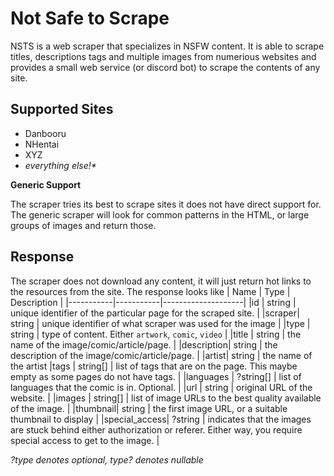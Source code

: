 # Not Safe to Scrape
NSTS is a web scraper that specializes in NSFW content. It is able to scrape titles, descriptions tags and multiple images from numerious websites and provides a small web service (or discord bot) to scrape the contents of any site.

## Supported Sites
* Danbooru
* NHentai
* XYZ
* _everything else!*_

**Generic Support**

The scraper tries its best to scrape sites it does not have direct support for. The generic scraper will look for common patterns in the HTML, or large groups of images and return those.

## Response
The scraper does not download any content, it will just return hot links to the resources from the site. The response looks like
| Name | Type | Description |
|-----------|-----------|--------------------|
|id			| string 	| unique identifier of the particular page for the scraped site. |
|scraper| string | unique identifier of what scraper was used for the image |
|type   | string  | type of content. Either `artwork`, `comic`, `video`  |
|title		| string	| the name of the image/comic/article/page. |
|description| string	| the description of the image/comic/article/page. |
|artist| string | the name of the artist
|tags		| string[]	| list of tags that are on the page. This maybe empty as some pages do not have tags. |
|languages	| ?string[]	| list of languages that the comic is in. Optional. |
|url		| string 	| original URL of the website. |
|images		| string[] 	| list of image URLs to the best quality available of the image. |
|thumbnail| string | the first image URL, or a suitable thumbnail to display |
|special_access| ?string | indicates that the images are stuck behind either authorization or referer. Either way, you require special access to get to the image. |

_?type denotes optional, type? denotes nullable_
